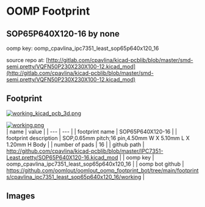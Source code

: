 # OOMP Footprint  
## SOP65P640X120-16  by none  
  
oomp key: oomp_cpavlina_ipc7351_least_sop65p640x120_16  
  
source repo at: [http://gitlab.com/cpavlina/kicad-pcblib/blob/master/smd-semi.pretty/VQFN50P230X230X100-12.kicad_mod](http://gitlab.com/cpavlina/kicad-pcblib/blob/master/smd-semi.pretty/VQFN50P230X230X100-12.kicad_mod)  
## Footprint  
  
[![working_kicad_pcb_3d.png](working_kicad_pcb_3d_600.png)](working_kicad_pcb_3d.png)  
  
[![working.png](working_600.png)](working.png)  
| name | value | 
| --- | --- | 
| footprint name | SOP65P640X120-16 | 
| footprint description | SOP,0.65mm pitch;16 pin,4.50mm W X 5.10mm L X 1.20mm H Body | 
| number of pads | 16 | 
| github path | http://github.com/cpavlina/kicad-pcblib/blob/master/IPC7351-Least.pretty/SOP65P640X120-16.kicad_mod | 
| oomp key | oomp_cpavlina_ipc7351_least_sop65p640x120_16 | 
| oomp bot github | https://github.com/oomlout/oomlout_oomp_footprint_bot/tree/main/footprints/cpavlina_ipc7351_least_sop65p640x120_16/working | 
## Images  
